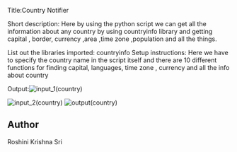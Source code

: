 Title:Country Notifier 

Short description: Here by using the python script we can get all the information about any country by using countryinfo library and getting capital , border, currency ,area ,time zone ,population and all the things.

List out the libraries imported: countryinfo
Setup instructions: Here we have to specify the country name in the script itself and there are 10 different functions for finding capital, languages, time zone , currency and all the info about country

Output:![input_1(country)](https://user-images.githubusercontent.com/71593494/122017644-c9161200-cddf-11eb-8fa8-c3953008391f.png)

![input_2(country)](https://user-images.githubusercontent.com/71593494/122017658-cc110280-cddf-11eb-9a30-cbf4c846cb6a.png)
![output(country)](https://user-images.githubusercontent.com/71593494/122017680-d03d2000-cddf-11eb-9d3d-b44b9d6540c1.png)

## Author
Roshini Krishna Sri
